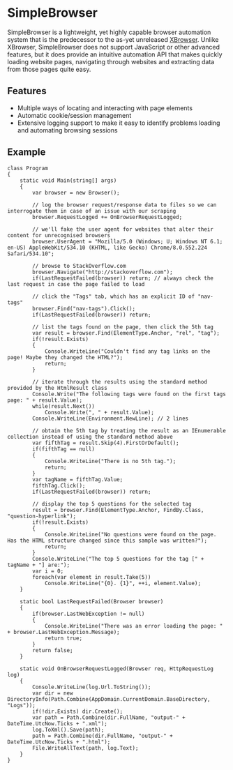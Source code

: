 SimpleBrowser
=============
SimpleBrowser is a lightweight, yet highly capable browser automation system that is the predecessor to the as-yet unreleased
[XBrowser](http://github.com/axefrog/XBrowser). Unlike XBrowser, SimpleBrowser does not support JavaScript or other advanced
features, but it does provide an intuitive automation API that makes quickly loading website pages, navigating through websites
and extracting data from those pages quite easy.

Features
--------
* Multiple ways of locating and interacting with page elements
* Automatic cookie/session management
* Extensive logging support to make it easy to identify problems loading and automating browsing sessions

Example
-------

	class Program
	{
		static void Main(string[] args)
		{
			var browser = new Browser();
			
			// log the browser request/response data to files so we can interrogate them in case of an issue with our scraping
			browser.RequestLogged += OnBrowserRequestLogged;

			// we'll fake the user agent for websites that alter their content for unrecognised browsers
			browser.UserAgent = "Mozilla/5.0 (Windows; U; Windows NT 6.1; en-US) AppleWebKit/534.10 (KHTML, like Gecko) Chrome/8.0.552.224 Safari/534.10";
			
			// browse to StackOverflow.com
			browser.Navigate("http://stackoverflow.com");
			if(LastRequestFailed(browser)) return; // always check the last request in case the page failed to load

			// click the "Tags" tab, which has an explicit ID of "nav-tags"
			browser.Find("nav-tags").Click();
			if(LastRequestFailed(browser)) return;

			// list the tags found on the page, then click the 5th tag
			var result = browser.Find(ElementType.Anchor, "rel", "tag");
			if(!result.Exists)
			{
				Console.WriteLine("Couldn't find any tag links on the page! Maybe they changed the HTML?");
				return;
			}

			// iterate through the results using the standard method provided by the HtmlResult class
			Console.Write("The following tags were found on the first tags page: " + result.Value);
			while(result.Next())
				Console.Write(", " + result.Value);
			Console.WriteLine(Environment.NewLine); // 2 lines

			// obtain the 5th tag by treating the result as an IEnumerable collection instead of using the standard method above
			var fifthTag = result.Skip(4).FirstOrDefault();
			if(fifthTag == null)
			{
				Console.WriteLine("There is no 5th tag.");
				return;
			}
			var tagName = fifthTag.Value;
			fifthTag.Click();
			if(LastRequestFailed(browser)) return;

			// display the top 5 questions for the selected tag
			result = browser.Find(ElementType.Anchor, FindBy.Class, "question-hyperlink");
			if(!result.Exists)
			{
				Console.WriteLine("No questions were found on the page. Has the HTML structure changed since this sample was written?");
				return;
			}
			Console.WriteLine("The top 5 questions for the tag [" + tagName + "] are:");
			var i = 0;
			foreach(var element in result.Take(5))
				Console.WriteLine("{0}. {1}", ++i, element.Value);
		}

		static bool LastRequestFailed(Browser browser)
		{
			if(browser.LastWebException != null)
			{
				Console.WriteLine("There was an error loading the page: " + browser.LastWebException.Message);
				return true;
			}
			return false;
		}

		static void OnBrowserRequestLogged(Browser req, HttpRequestLog log)
		{
			Console.WriteLine(log.Url.ToString());
			var dir = new DirectoryInfo(Path.Combine(AppDomain.CurrentDomain.BaseDirectory, "Logs"));
			if(!dir.Exists) dir.Create();
			var path = Path.Combine(dir.FullName, "output-" + DateTime.UtcNow.Ticks + ".xml");
			log.ToXml().Save(path);
			path = Path.Combine(dir.FullName, "output-" + DateTime.UtcNow.Ticks + ".html");
			File.WriteAllText(path, log.Text);
		}
	}
